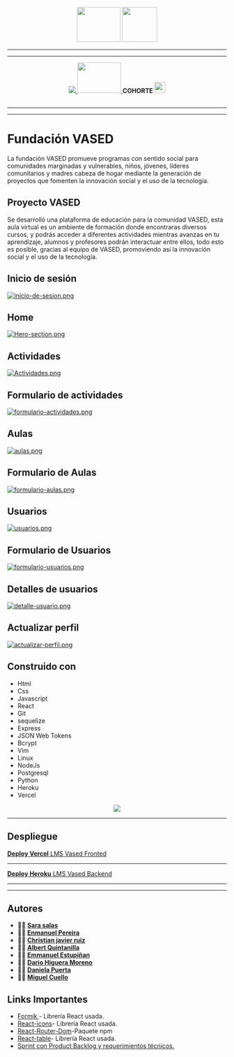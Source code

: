 <p align="center"> 
<img src="docs/linea.gif" width="100%" height="1px" >
<img src="docs/linea.gif" width="100%" height="1px" >
</p>

<p align="center">
   <a> <img src="https://simplonline.co/_next/image?url=https%3A%2F%2Fsimplonline-v3-prod.s3.eu-west-3.amazonaws.com%2Fmedia%2Fimage%2Fwebp%2F2c1dbc52-f4e4-4de3-b5ec-694afa509e39.webp&w=1280&q=75" width="100" height="80" />
</a>
<a>
 <img src="https://pbs.twimg.com/profile_images/1052551042217508866/zUjtdRC6_400x400.jpg"   width="80" height="80" />  
</a>
</p>

___
___

<p align="center">
  <a href="https://educamas.com.co/" target="_blank">
    <img src="https://process.filestackapi.com/resize=width:300,height:100,fit:max/quality=value:90/XCJiXIchRDmj0ORyMCRv" />
  </a>
   <a href="https://simplom.co" target="_blank">
    <img src="https://simplon.co/images/logo.svg" width="100" height="70" />
  </a> <strong>COHORTE </strong>
  <img src="https://openclipart.org/download/275234/4_Row.svg" width=25 height=25" >
</p>
<p align="center"> 
<img src="docs/linea.gif" width="100%" height="2px" >
</p>

___

<hr>


# Fundación VASED

La fundación VASED promueve programas con sentido social para comunidades marginadas y vulnerables, niños, jóvenes, líderes comunitarios y madres cabeza de hogar mediante la generación de proyectos que fomenten la innovación social y el uso de la tecnología.

## Proyecto VASED

Se desarrolló una plataforma de educación para la comunidad VASED, esta aula virtual es un ambiente de formación donde encontraras diversos cursos, y podrás acceder a diferentes actividades mientras avanzas en tu aprendizaje, alumnos y profesores podrán interactuar entre ellos, todo esto es posible, gracias al equipo de VASED, promoviendo así la innovación social y el uso de la tecnología.

## Inicio de sesión

[![inicio-de-sesion.png](https://i.postimg.cc/TwdkrsdK/inicio-de-sesion.png)](https://postimg.cc/LqWBSNZS)

## Home

[![Hero-section.png](https://i.postimg.cc/90ffTcwr/Hero-section.png)](https://postimg.cc/S2wqbFrh)

## Actividades

[![Actividades.png](https://i.postimg.cc/bNg1nvG9/Actividades.png)](https://postimg.cc/N5yyqBkK)

## Formulario de actividades

[![formulario-actividades.png](https://i.postimg.cc/HsnkSWZ2/formulario-actividades.png)](https://postimg.cc/8j8GcGVJ)

## Aulas

[![aulas.png](https://i.postimg.cc/DyRnBrbv/aulas.png)](https://postimg.cc/6yVkQG0g)

## Formulario de Aulas

[![formulario-aulas.png](https://i.postimg.cc/Fz7Xxzrk/formulario-aulas.png)](https://postimg.cc/n9bWFHQn)

## Usuarios

[![usuarios.png](https://i.postimg.cc/LsH7T5v4/usuarios.png)](https://postimg.cc/3kcnrKPz)

## Formulario de Usuarios

[![formulario-usuarios.png](https://i.postimg.cc/P58ZRQ32/formulario-usuarios.png)](https://postimg.cc/RW4N3KzH)

## Detalles de usuarios

[![detalle-usuario.png](https://i.postimg.cc/6pN5BV6H/detalle-usuario.png)](https://postimg.cc/VdDcRCCM)

## Actualizar perfil

[![actualizar-perfil.png](https://i.postimg.cc/WpGsXFwg/actualizar-perfil.png)](https://postimg.cc/c6JqJJjL)

## Construido con

- Html
- Css
- Javascript
- React
- Git
- sequelize
- Express
- JSON Web Tokens
- Bcrypt
- Vim
- Linux
- NodeJs
- Postgresql
- Python
- Heroku
- Vercel

<p align="center">
  <a href="https://skillicons.dev">
    <img src="https://skillicons.dev/icons?i=git,vim,linux,nodejs,express,postgresql,python,bash,js,github,heroku,html,md,vscode,figma&theme=light" />
  </a>
</p>
<hr>
                                                                                                        
## Despliegue

[ **Deploy Vercel** LMS Vased Fronted](https://vased-web.vercel.app/ "Deploy FRONTED")
                                                               
---  

[ **Deploy Heroku** LMS Vased Backend](https://vased-api.herokuapp.com/api/v1/ "Deploy BACKEND")

---
---
                                                                                                        
                                                                                                        

## Autores

- 👨‍💻 **[Sara salas](https://github.com/sarisp3260)**
- 👨‍💻 **[Enmanuel Pereira](https://github.com/iElectro13)**
- 👨‍💻 **[Christian javier ruiz](https://github.com/Lord-Mugen)**
- 👨‍💻 **[Albert Quintanilla](https://github.com/Jhuset2003)**
- 👨‍💻 **[Emmanuel Estupiñan](https://github.com/emmanueles1993)**
- 👨‍💻 **[Dario Higuera Moreno](https://github.com/dariohimo)**
- 👨‍💻 **[Daniela Puerta](https://github.com/daniela8896)**
- 👨‍💻 **[Miguel Cuello](https://github.com/migcm06)**

## Links Importantes

- [Formik ](https://formik.org/docs/overview) - Librería React usada.
- [React-icons](https://react-icons.github.io/react-icons/)- Librería React usada.
- [React-Router-Dom](https://www.npmjs.com/package/react-router-dom)-Paquete npm
- [React-table](https://react-table-v7.tanstack.com/docs/overview)- Librería React usada.
- [Sprint con Product Backlog y requerimientos técnicos.](https://trello.com/lmsvased)
